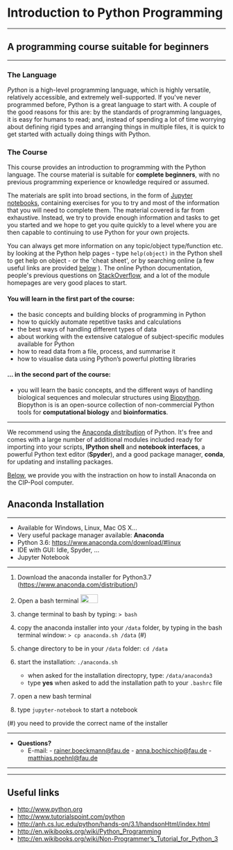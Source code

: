 
# Introduction to Python Programming
----------------------------------------------------------------------
##  A programming course suitable for beginners
---------------------------------------------------------------------


### The Language

*Python* is a high-level programming language, which is highly versatile, relatively accessible, and extremely well-supported. If you've never programmed before, Python is a great language to start with. A couple of the good reasons for this are: by the standards of programming languages, it is easy for humans to read; and, instead of spending a lot of time worrying about defining rigid types and arranging things in multiple files, it is quick to get started with actually doing things with Python.

### The Course

This course provides an introduction to programming with the Python language. The course material is suitable for **complete beginners**, with no previous programming experience or knowledge required or assumed.

The materials are split into broad sections, in the form of [Jupyter notebooks](https://jupyter.org), containing exercises for you to try and most of the information that you will need to complete them. 
The material covered is far from exhaustive. Instead, we try to provide enough information and tasks to get you started and we hope to get you quite quickly to a level where you are then capable to continuing to use Python for your own projects.

You can always get more information on any topic/object type/function etc. by looking at the Python help pages - type `help(object)` in the Python shell to get help on object - or the 'cheat sheet', or by searching online (a few useful links are provided [below](#Useful-links) ). 
The online Python documentation, people's previous questions on [StackOverflow](https://stackoverflow.com/), and a lot of the module homepages are very good places to start.

#### You will learn in the first part of the course:

- the basic concepts and building blocks of programming in Python
- how to quickly automate repetitive tasks and calculations
- the best ways of handling different types of data
- about working with the extensive catalogue of subject-specific modules available for Python
- how to read data from a file, process, and summarise it
- how to visualise data using Python’s powerful plotting libraries

#### ... in the second part of the course: 
- you will learn the basic concepts, and the different ways of handling biological sequences and molecular structures using [Biopython](https://biopython.org).
Biopython is is an open-source collection of non-commercial Python tools for **computational biology** and **bioinformatics**.

-----------------------------------------------------------------------------------------------------------------
We recommend using the [Anaconda distribution](https://www.anaconda.com) of Python. 
It's free and comes with a large number of additional modules included ready for importing into your scripts, **IPython shell** and **notebook interfaces**, a powerful Python text editor (**Spyder**), and a good package manager, **conda**, for updating and installing packages.

[Below](#Anaconda-Installation), we provide you with the instraction on how to install Anaconda on the CIP-Pool computer. 

## Anaconda Installation
-------------------------------------------------------------------------------------------------
* Available for Windows, Linux, Mac OS X...
* Very useful package manager available: **Anaconda**
* Python 3.6: https://www.anaconda.com/download/#linux  
* IDE with GUI: Idle, Spyder, ...
* Jupyter Notebook

-------------------------------------------------------------------------------------------------
1. Download the anaconda installer for Python3.7 (https://www.anaconda.com/distribution/)

2. Open a bash terminal <img src="terminal-image.png" width="40" height="20"/>

3. change terminal to bash by typing: `> bash`

4. copy the anaconda installer into your  `/data` folder, by typing in the bash terminal window: 
    `> cp anaconda.sh /data`  (#)
    
5. change directory to be in your `/data` folder: `cd /data`

6. start the installation: `./anaconda.sh`
    - when asked for the installation directopry, type: `/data/anaconda3` 
    - type **yes** when asked to add the installation path to your `.bashrc` file
    
7. open a new bash terminal
8. type `jupyter-notebook` to start a notebook
    
(#) you need to provide the correct name of the installer

----------------------------------------------------------------------------------------------------------------------
 * **Questions?** 
   - E-mail: 
           - rainer.boeckmann@fau.de
           - anna.bochicchio@fau.de
           - matthias.poehnl@fau.de
---------------------------------------------------------------------------------------------------------------------

--------------------------------------------------------------------------------------------------------------------
## Useful links
* http://www.python.org
* http://www.tutorialspoint.com/python
* http://anh.cs.luc.edu/python/hands-on/3.1/handsonHtml/index.html
* http://en.wikibooks.org/wiki/Python_Programming
* http://en.wikibooks.org/wiki/Non-Programmer’s_Tutorial_for_Python_3
